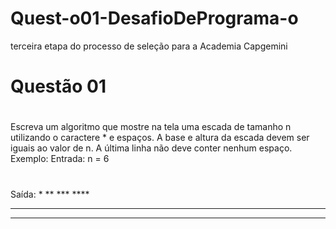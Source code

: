 # Quest-o01-DesafioDePrograma-o
terceira etapa do processo de seleção para a Academia Capgemini 
#
# Questão 01
#
Escreva um algoritmo que mostre na tela uma escada de tamanho n utilizando o caractere * e espaços. A base e altura da escada devem ser iguais ao valor de n. A última linha não deve conter nenhum espaço.
Exemplo:
Entrada:
n = 6
#
#
Saída:
          *
        **
      ***
    ****
  *****
******
#
#
